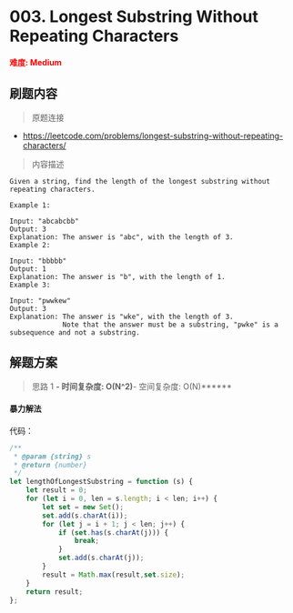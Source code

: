 # 003. Longest Substring Without Repeating Characters

**<font color=red>难度: Medium</font>**

## 刷题内容

> 原题连接

* https://leetcode.com/problems/longest-substring-without-repeating-characters/

> 内容描述

```
Given a string, find the length of the longest substring without repeating characters.

Example 1:

Input: "abcabcbb"
Output: 3 
Explanation: The answer is "abc", with the length of 3. 
Example 2:

Input: "bbbbb"
Output: 1
Explanation: The answer is "b", with the length of 1.
Example 3:

Input: "pwwkew"
Output: 3
Explanation: The answer is "wke", with the length of 3. 
             Note that the answer must be a substring, "pwke" is a subsequence and not a substring.
```

## 解题方案

> 思路 1
******- 时间复杂度: O(N^2)******- 空间复杂度: O(N)******

#### 暴力解法

代码：

```javascript
/**
 * @param {string} s
 * @return {number}
 */
let lengthOfLongestSubstring = function (s) {
    let result = 0;
    for (let i = 0, len = s.length; i < len; i++) {
        let set = new Set();
        set.add(s.charAt(i));
        for (let j = i + 1; j < len; j++) {
            if (set.has(s.charAt(j))) {
                break;
            }
            set.add(s.charAt(j));
        }
        result = Math.max(result,set.size);
    }
    return result;
};
```
